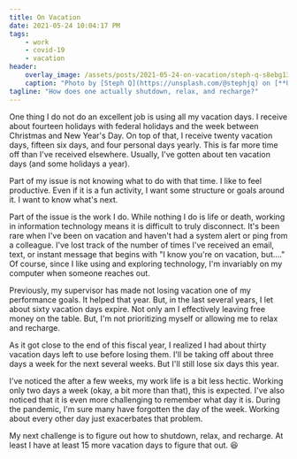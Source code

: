 ```yaml
---
title: On Vacation
date: 2021-05-24 10:04:17 PM
tags:
    - work
    - covid-19
    - vacation
header:
    overlay_image: /assets/posts/2021-05-24-on-vacation/steph-q-s8ebg13PGIM-unsplash.jpg
    caption: "Photo by [Steph Q](https://unsplash.com/@stephjq) on [**Unsplash**](https://unsplash.com/photos/s8ebg13PGIM)"    
tagline: "How does one actually shutdown, relax, and recharge?"
---
```


One thing I do not do an excellent job is using all my vacation days.  I receive about fourteen holidays with federal holidays and the week between Christmas and New Year's Day.  On top of that, I receive twenty vacation days, fifteen six days, and four personal days yearly.  This is far more time off than I've received elsewhere.  Usually, I've gotten about ten vacation days (and some holidays a year).

Part of my issue is not knowing what to do with that time.  I like to feel productive.  Even if it is a fun activity, I want some structure or goals around it.  I want to know what's next.

Part of the issue is the work I do.  While nothing I do is life or death, working in information technology means it is difficult to truly disconnect.  It's been rare when I've been on vacation and haven't had a system alert or ping from a colleague.  I've lost track of the number of times I've received an email, text, or instant message that begins with "I know you're on vacation, but...."  Of course, since I like using and exploring technology, I'm invariably on my computer when someone reaches out.

Previously, my supervisor has made not losing vacation one of my performance goals. It helped that year.  But, in the last several years, I let about sixty vacation days expire.  Not only am I effectively leaving free money on the table.  But, I'm not prioritizing myself or allowing me to relax and recharge.

As it got close to the end of this fiscal year, I realized I had about thirty vacation days left to use before losing them.  I'll be taking off about three days a week for the next several weeks.  But I'll still lose six days this year.

I've noticed the after a few weeks, my work life is a bit less hectic.  Working only two days a week (okay, a bit more than that), this is expected.  I've also noticed that it is even more challenging to remember what day it is.  During the pandemic, I'm sure many have forgotten the day of the week.  Working about every other day just exacerbates that problem.

My next challenge is to figure out how to shutdown, relax, and recharge.  At least I have at least 15 more vacation days to figure that out. 😆
